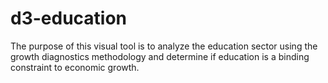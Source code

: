 # d3-education


The purpose of this visual tool is to analyze the education sector using the growth diagnostics methodology and determine if education is a binding constraint to economic growth.
